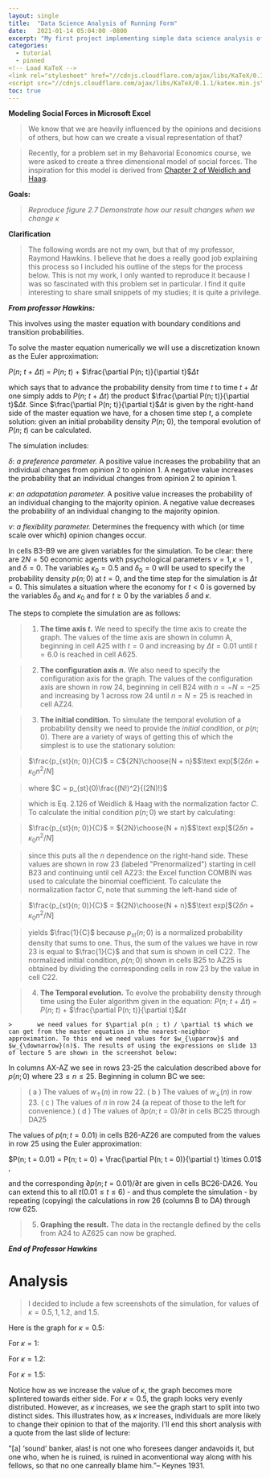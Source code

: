 ```yaml
---
layout: single
title:  "Data Science Analysis of Running Form"
date:   2021-01-14 05:04:00 -0800
excerpt: "My first project implementing simple data science analysis of GPS data."
categories: 
  - tutorial
  - pinned
<!-- Load KaTeX -->
<link rel="stylesheet" href="//cdnjs.cloudflare.com/ajax/libs/KaTeX/0.1.1/katex.min.css">
<script src="//cdnjs.cloudflare.com/ajax/libs/KaTeX/0.1.1/katex.min.js"></script>
toc: true
---
```




**Modeling Social Forces in Microsoft Excel**

> We know that we are heavily influenced by the opinions and decisions of others, but how can we create a visual representation of that? 

> Recently, for a problem set in my Behavorial Economics course, we were asked to create a three dimensional model of social forces. The inspiration for this model is derived from [Chapter 2 of Weidlich and Haag](https://link.springer.com/chapter/10.1007/978-3-642-81789-2_2).
> 
 **Goals:**
 
>  *Reproduce figure 2.7*
 > *Demonstrate how our result changes when we change $\kappa$* 

**Clarification**
>The following words are not my own, but that of my professor, Raymond Hawkins. I believe that he does a really good job explaining this process so I included his outline of the steps for the process below. This is not my work, I only wanted to reproduce it because I was so fascinated with this problem set in particular. I find it quite interesting to share small snippets of my studies; it is quite a privilege. 

***From professor Hawkins:***

This involves using the master equation with boundary conditions and transition probabilities.

To solve the master equation numerically we will use a discretization known as the Euler approximation: 

 $P(n$; $t$ + $\Delta$$t$$)$ = $P(n$; $t$$)$ + $\frac{\partial P(n; t)}{\partial t}$$\Delta$$t$

which says that to advance the probability density from time $t$ to time $t$ + $\Delta$$t$ one simply adds to $P(n$; $t$ + $\Delta$$t$$)$ the product $\frac{\partial P(n; t)}{\partial t}$$\Delta$$t$. Since $\frac{\partial P(n; t)}{\partial t}$$\Delta$$t$ is given by the right-hand side of the master equation we have, for a chosen time step $t$, a complete solution: given an initial probability density $P$($n$$;$ $0$), the temporal evolution of $P$($n$$;$ $t$) can be calculated. 

The simulation includes: 

$\delta$: *a preference parameter.* A positive value increases the probability that an individual changes from opinion 2 to opinion 1. A negative value increases the probability that an individual changes from opinion 2 to opinion 1. 

$\kappa$: *an adapatation parameter.* A positive value increases the probability of an individual changing to the majority opinion. A negative value decreases the probability of an individual changing to the majority opinion.

$\nu$: *a flexibility parameter.* Determines the frequency with which (or time scale over which) opinion changes occur.

In cells B3-B9 we are given variables for the simulation. To be clear: there are $2N = 50$ economic agents with psychological parameters $\nu = 1, \kappa = 1$ , and  $\delta = 0$. The variables $\kappa_0 = 0.5$ and $\delta_0 = 0$ will be used to specify the probability density $p(n; 0)$ at $t = 0$, and the time step for the simulation is $\Delta t = 0$. This simulates a situation where the economy for $t < 0$ is governed by the variables $\delta_0$ and $\kappa_0$ and for $t \geq0$ by the variables $\delta$ and $\kappa$. 

The steps to complete the simulation are as follows: 

>1. **The time axis $t$.** We need to specify the time axis to create the graph. The values of the time axis are shown in column A, beginning in cell A25 with $t = 0$ and increasing by $\Delta t = 0.01$ until $t = 6.0$ is reached in cell A625. 

>2. **The configuration axis $n$.** We also need to specify the configuration axis for the graph. The values of the configuration axis are shown in row 24, beginning in cell B24 with $n = -N = -25$ and increasing by 1 across row 24 until $n = N = 25$ is reached in cell AZ24. 

>3. **The initial condition.** To simulate the temporal evolution of a probability density we need to provide the *initial condition*, or $p(n; 0)$. There are a variety of ways of getting this of which the simplest is to use the stationary solution: 

 >$\frac{p_{st}(n; 0)}{C}$ $=$ $C$${2N}\choose{N + n}$$\text exp[$$(2$$\delta$$n$ $+$ $\kappa_0$$n$$^{2}/$$N$$]$
 
>where $C = p_{st}(0)\frac{(N!)^2}{(2N)!}$

>which is Eq. 2.126 of Weidlich & Haag with the normalization factor $C$. To calculate the initial condition $p(n; 0)$ we start by calculating: 
 	

>  $\frac{p_{st}(n; 0)}{C}$ $=$ ${2N}\choose{N + n}$$\text exp[$$(2$$\delta$$n$ $+$ $\kappa_0$$n$$^{2}/$$N$$]$

>since this puts all the $n$ dependence on the right-hand side. These values are shown in row 23 (labeled "Prenormalized") starting in cell B23 and continuing until cell AZ23: the Excel function COMBIN was used to calculate the binomial coefficient. To calculate the normalization factor $C$, note that summing the left-hand side of 

>    $\frac{p_{st}(n; 0)}{C}$ $=$ ${2N}\choose{N + n}$$\text exp[$$(2$$\delta$$n$ $+$ $\kappa_0$$n$$^{2}/$$N$$]$

>yields $\frac{1}{C}$ because $p_{st}(n; 0)$ is a normalized probability density that sums to one. Thus, the sum of the values we have in row 23 is equal to $\frac{1}{C}$ and that sum is shown in cell C22. The normalized initial condition, $p(n; 0)$ shown in cells B25 to AZ25 is obtained by dividing the corresponding cells in row 23 by the value in cell C22. 

>4. **The Temporal evolution.** To evolve the probability density through time using the Euler algorithm given in the equation: 
>  $P(n$; $t$ + $\Delta$$t$$)$ = $P(n$; $t$$)$ + $\frac{\partial P(n; t)}{\partial t}$$\Delta$$t$
>  
	> 		we need values for $\partial p(n ; t) / \partial t$ which we can get from the master equation in the nearest-neighbor approximation. To this end we need values for $w_{\uparrow}$ and $w_{\downarrow}(n)$. The results of using the expressions on slide 13 of lecture 5 are shown in the screenshot below: 



In columns AX-AZ we see in rows 23-25 the calculation described above for $p(n; 0)$ where $23 \leq n \leq 25$. Beginning in column BC we see: 

>( a ) The values of $w_{\uparrow}(n)$ in row 22. 
>( b ) The values of $w_{\downarrow}(n)$ in row 23. 
>( c ) The values of $n$ in row 24 (a repeat of those to the left for convenience.)
>( d ) The values of $\partial p(n; t = 0) / \partial t$ in cells BC25 through DA25

The values of $p(n; t = 0.01)$ in cells B26-AZ26 are computed from the values in row 25 using the Euler approximation: 

$P(n; t = 0.01) = P(n; t  = 0) + \frac{\partial P(n; t = 0)}{\partial t} \times 0.01$ , 

and the corresponding $\partial p(n; t =0.01) / \partial t$ are given in cells BC26-DA26. You can extend this to all $t (0.01 \leq t \leq 6)$ - and thus complete the simulation - by repeating (copying) the calculations in row 26 (columns B to DA) through row 625. 

>5. **Graphing the result.** The data in the rectangle defined by the cells from A24 to AZ625 can now be graphed. 

***End of Professor Hawkins***

# Analysis

>I decided to include a few screenshots of the simulation, for values of $\kappa = 0.5, 1, 1.2$, and $1.5$. 

Here is the graph for $\kappa = 0.5$: 




For $\kappa = 1$: 


For $\kappa =1.2$: 


For $\kappa = 1.5$: 



Notice how as we increase the value of $\kappa$, the graph becomes more splintered towards either side. For $\kappa = 0.5$, the graph looks very evenly distributed. However, as $\kappa$ increases, we see the graph start to split into two distinct sides. This illustrates how, as $\kappa$ increases, individuals are more likely to change their opinion to that of the majority. I'll end this short analysis with a quote from the last slide of lecture: 


"[a] ‘sound’ banker, alas! is not one who foresees danger andavoids it, but one who, when he is ruined, is ruined in aconventional way along with his fellows, so that no one canreally blame him.”– Keynes 1931. 





<!-- Parse the Latex divs with Katex-->
<script type="text/javascript">
  $("script[type='math/tex']").replaceWith(
    function(){
      var tex = $(this).text();
      return katex.renderToString(tex, {displayMode: false});
  });
  
  $("script[type='math/tex; mode=display']").replaceWith(
    function(){
      var tex = $(this).text();
      return katex.renderToString(tex.replace(/%.*/g, ''), {displayMode: true});
  });
</script>
 
